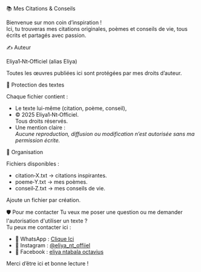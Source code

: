 📚 Mes Citations & Conseils

Bienvenue sur mon coin d’inspiration !  
Ici, tu trouveras mes citations originales, poèmes et conseils de vie, tous écrits et partagés avec passion.

✍️ Auteur

Eliya1‑Nt‑Officiel (alias Eliya)

Toutes les œuvres publiées ici sont protégées par mes droits d’auteur.

🔐 Protection des textes

Chaque fichier contient :
- Le texte lui-même (citation, poème, conseil),
- © 2025 Eliya1‑Nt‑Officiel.  
  Tous droits réservés.
- Une mention claire :  
  *Aucune reproduction, diffusion ou modification n’est autorisée sans ma permission écrite.*

📂 Organisation

Fichiers disponibles :
- citation‑X.txt → citations inspirantes.
- poeme‑Y.txt → mes poèmes.
- conseil‑Z.txt → mes conseils de vie.

Ajoute un fichier par création.

🛡️ Pour me contacter
Tu veux me poser une question ou me demander l'autorisation d'utiliser un texte ?  
Tu peux me contacter ici :
- 📱 WhatsApp : [Clique Ici](https://wa.me/+243995318754)
- 📸 Instagram : [@eliya_nt_offiiel]( https://instagram.com/eliya_nt_officiel)
- 📘 Facebook : [eliya ntabala octavius]( https://www.facebook.com/eliya.ntabala.octavius3)


Merci d’être ici et bonne lecture !
